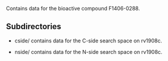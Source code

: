 Contains data for the bioactive compound F1406-0288.

## Subdirectories

- cside/ contains data for the C-side search space on rv1908c.

- nside/ contains data for the N-side search space on rv1908c.

